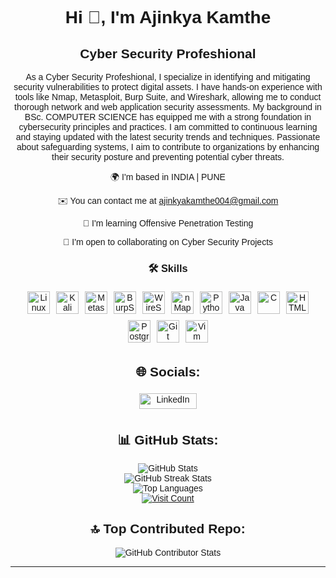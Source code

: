 <!DOCTYPE html>
<html lang="en">

<body style="text-align: center; font-family: Arial, sans-serif;">
    <h1>Hi 👋, I'm Ajinkya Kamthe</h1>
    <h2>Cyber Security Profeshional</h2>
    <p>As a Cyber Security Profeshional, I specialize in identifying and mitigating security vulnerabilities to protect digital assets. I have hands-on experience with tools like Nmap, Metasploit, Burp Suite, and Wireshark, allowing me to conduct thorough network and web application security assessments. My background in BSc. COMPUTER SCIENCE has equipped me with a strong foundation in cybersecurity principles and practices. I am committed to continuous learning and staying updated with the latest security trends and techniques. Passionate about safeguarding systems, I aim to contribute to organizations by enhancing their security posture and preventing potential cyber threats.</p>
    <p>🌍 I'm based in INDIA | PUNE</p>
    <p>✉️ You can contact me at <a href="mailto:ajinkyakamthe004@gmail.com">ajinkyakamthe004@gmail.com</a></p>
    <p>🧠 I'm learning Offensive Penetration Testing</p>
    <p>🤝 I'm open to collaborating on Cyber Security Projects</p>

   <h3>🛠 Skills</h3>
    <div class="skills" style="display: flex; justify-content: center; flex-wrap: wrap;">
        <img src="https://github.com/Iam-Ajinkya/Iam-Ajinkya/assets/165510980/ca7a1157-6e71-464a-8bf0-99ea6de6bf58" alt="Linux" style="width: 36px; height: 36px; margin: 5px;" />
        <img src="https://github.com/Iam-Ajinkya/Iam-Ajinkya/assets/165510980/c80e89d8-30ed-40a7-be54-45ac0a8ea574" alt="Kali Linux" style="width: 36px; height: 36px; margin: 5px;" />
        <img src="https://github.com/Iam-Ajinkya/Iam-Ajinkya/assets/165510980/3523b456-8105-456a-8b27-31a02958b0b8" alt="Metasploit" style="width: 36px; height: 36px; margin: 5px;" />
        <img src="https://github.com/Iam-Ajinkya/Iam-Ajinkya/assets/165510980/7ee82c6b-0956-4a14-8892-927206a6cd51" alt="BurpSuite" style="width: 36px; height: 36px; margin: 5px;" />
        <img src="https://github.com/Iam-Ajinkya/Iam-Ajinkya/assets/165510980/520d4cdf-0a17-4c1d-b580-50da8365aa25" alt="WireShark" style="width: 36px; height: 36px; margin: 5px;" />
        <img src="https://github.com/Iam-Ajinkya/Iam-Ajinkya/assets/165510980/2db4d6f0-f79b-4c30-8094-ede02ee529b6" alt="nMap" style="width: 36px; height: 36px; margin: 5px;" />
        <img src="https://github.com/Iam-Ajinkya/Iam-Ajinkya/assets/165510980/ce1a4692-cb96-4cd8-844a-93fe09ddebb3" alt="Python" style="width: 36px; height: 36px; margin: 5px;" />
        <img src="https://github.com/Iam-Ajinkya/Iam-Ajinkya/assets/165510980/87398bdd-cba3-4a7c-83be-b9fb2e59a785" alt="Java" style="width: 36px; height: 36px; margin: 5px;" />
        <img src="https://github.com/Iam-Ajinkya/Iam-Ajinkya/assets/165510980/48f7d601-0295-42ec-bf70-b99d059ce424" alt="C" style="width: 36px; height: 36px; margin: 5px;" />
        <img src="https://github.com/Iam-Ajinkya/Iam-Ajinkya/assets/165510980/888690d1-f34f-40dc-8401-bee3d5a630bb" alt="HTML5" style="width: 36px; height: 36px; margin: 5px;" />
        <img src="https://github.com/Iam-Ajinkya/Iam-Ajinkya/assets/165510980/8da013c6-c4b4-4f00-a8a9-d2092ee5e8d0" alt="PostgreSQL" style="width: 36px; height: 36px; margin: 5px;" />
        <img src="https://github.com/Iam-Ajinkya/Iam-Ajinkya/assets/165510980/027117d7-2e41-40ea-9cbf-291a8fb3af5d" alt="Git" style="width: 36px; height: 36px; margin: 5px;" />
        <img src="https://github.com/Iam-Ajinkya/Iam-Ajinkya/assets/165510980/c34eb6e6-2c2c-4b9d-ad1a-6d70e4606a21" alt="Vim" style="width: 36px; height: 36px; margin: 5px;" />
    </div>

   <div class="stats">
        <h2>🌐 Socials:</h2>
        <a href="https://linkedin.com/in/ajinkyakamthe">
            <img src="https://img.shields.io/badge/LinkedIn-%230077B5.svg?logo=linkedin&logoColor=white" alt="LinkedIn" style="width: 92px; height: 25px; margin: 5px;">
        </a>
        <h2 align="center">📊 GitHub Stats:</h2>
      <div align="center">
<img src="https://github-readme-stats.vercel.app/api?username=Iam-Ajinkya&theme=dark&hide_border=false&include_all_commits=true&count_private=false" alt="GitHub Stats"> <br>
 <img src="https://github-readme-streak-stats.herokuapp.com/?user=Iam-Ajinkya&theme=dark&hide_border=false" alt="GitHub Streak Stats">  <br>
 <img src="https://github-readme-stats.vercel.app/api/top-langs/?username=Iam-Ajinkya&theme=dark&hide_border=false&include_all_commits=true&count_private=false&layout=compact" alt="Top Languages"><br>
           <a href="https://visitcount.itsvg.in">
        <img src="https://visitcount.itsvg.in/api?id=Iam-Ajinkya&icon=0&color=6" alt="Visit Count">
    </a>
      </div>

 <h2 align="center">🔝 Top Contributed Repo:</h2>
 <div align="center">
       <img src="https://github-contributor-stats.vercel.app/api?username=Iam-Ajinkya&limit=5&theme=dark&combine_all_yearly_contributions=true" alt="GitHub Contributor Stats">  </div>
    <hr>
    
</div>
</body>

</html>

